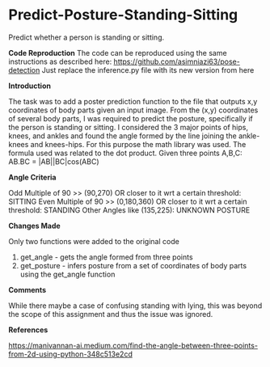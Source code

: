 # Predict-Posture-Standing-Sitting
Predict whether a person is standing or sitting.

**Code Reproduction**
The code can be reproduced using the same instructions as described here: https://github.com/asimniazi63/pose-detection 
Just replace the inference.py file with its new version from here

**Introduction**

The task was to add a poster prediction function to the file that outputs x,y coordinates of body parts given an input image.
From the (x,y) coordinates of several body parts, I was required to predict the posture, specifically if the person is standing or sitting.
I considered the 3 major points of hips, knees, and ankles and found the angle formed by the line joining the ankle-knees and knees-hips. 
For this purpose the math library was used. The formula used was related to the dot product. Given three points A,B,C: AB.BC = |AB||BC|cos(ABC)

**Angle Criteria**

Odd Multiple of 90 >> (90,270) OR closer to it wrt a certain threshold: SITTING
Even Multiple of 90 >> (0,180,360) OR closer to it wrt a certain threshold: STANDING
Other Angles like (135,225): UNKNOWN POSTURE

**Changes Made**

Only two functions were added to the original code
1) get_angle - gets the angle formed from three points
2) get_posture - infers posture from a set of coordinates of body parts using the get_angle function

**Comments**

While there maybe a case of confusing standing with lying, this was beyond the scope of this assignment and thus the issue was ignored. 

**References**

https://manivannan-ai.medium.com/find-the-angle-between-three-points-from-2d-using-python-348c513e2cd
